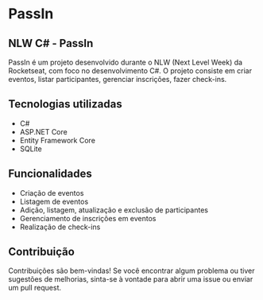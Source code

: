 # PassIn 

## NLW C# - PassIn

PassIn é um projeto desenvolvido durante o NLW (Next Level Week) da Rocketseat, com foco no desenvolvimento C#. O projeto consiste em criar eventos, listar participantes, gerenciar inscrições, fazer check-ins.

## Tecnologias utilizadas 
- C#
- ASP.NET Core
- Entity Framework Core
- SQLite
  
 ## Funcionalidades
- Criação de eventos
- Listagem de eventos
- Adição, listagem, atualização e exclusão de participantes
- Gerenciamento de inscrições em eventos
- Realização de check-ins

## Contribuição
Contribuições são bem-vindas! Se você encontrar algum problema ou tiver sugestões de melhorias, sinta-se à vontade para abrir uma issue ou enviar um pull request.

